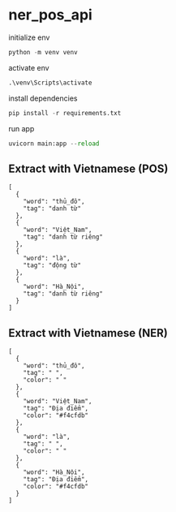 # ner_pos_api
initialize env
```python
python -m venv venv
```
activate env
```python
.\venv\Scripts\activate
```
install dependencies
```python
pip install -r requirements.txt
```
run app
```python
uvicorn main:app --reload
```
## Extract with Vietnamese (POS)
```
[
  {
    "word": "thủ_đô",
    "tag": "danh từ"
  },
  {
    "word": "Việt_Nam",
    "tag": "danh từ riêng"
  },
  {
    "word": "là",
    "tag": "động từ"
  },
  {
    "word": "Hà_Nội",
    "tag": "danh từ riêng"
  }
]
```
## Extract with Vietnamese (NER)
```
[
  {
    "word": "thủ_đô",
    "tag": " ",
    "color": " "
  },
  {
    "word": "Việt_Nam",
    "tag": "Địa điểm",
    "color": "#f4cfdb"
  },
  {
    "word": "là",
    "tag": " ",
    "color": " "
  },
  {
    "word": "Hà_Nội",
    "tag": "Địa điểm",
    "color": "#f4cfdb"
  }
]
```
